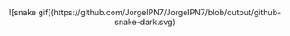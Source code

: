 <div align="center">
  ![snake gif](https://github.com/JorgeIPN7/JorgeIPN7/blob/output/github-snake-dark.svg)  
</div>
